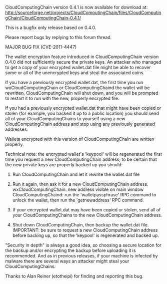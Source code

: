 CloudComputingChain version 0.4.1 is now available for download at:
http://sourceforge.net/projects/CloudComputingChain/files/CloudComputingChain/CloudComputingChain-0.4.1/

This is a bugfix only release based on 0.4.0.

Please report bugs by replying to this forum thread.

MAJOR BUG FIX  (CVE-2011-4447)

The wallet encryption feature introduced in CloudComputingChain version 0.4.0 did not sufficiently secure the private keys. An attacker who
managed to get a copy of your encrypted wallet.dat file might be able to recover some or all of the unencrypted keys and steal the
associated coins.

If you have a previously encrypted wallet.dat, the first time you run wxCloudComputingChain or CloudComputingChaind the wallet will be rewritten, CloudComputingChain will
shut down, and you will be prompted to restart it to run with the new, properly encrypted file.

If you had a previously encrypted wallet.dat that might have been copied or stolen (for example, you backed it up to a public
location) you should send all of your CloudComputingChains to yourself using a new CloudComputingChain address and stop using any previously generated addresses.

Wallets encrypted with this version of CloudComputingChain are written properly.

Technical note: the encrypted wallet's 'keypool' will be regenerated the first time you request a new CloudComputingChain address; to be certain that the
new private keys are properly backed up you should:

1. Run CloudComputingChain and let it rewrite the wallet.dat file

2. Run it again, then ask it for a new CloudComputingChain address.
wxCloudComputingChain: new address visible on main window
CloudComputingChaind: run the 'walletpassphrase' RPC command to unlock the wallet,  then run the 'getnewaddress' RPC command.

3. If your encrypted wallet.dat may have been copied or stolen, send all of your CloudComputingChains to the new CloudComputingChain address.

4. Shut down CloudComputingChain, then backup the wallet.dat file.
IMPORTANT: be sure to request a new CloudComputingChain address before backing up, so that the 'keypool' is regenerated and backed up.

"Security in depth" is always a good idea, so choosing a secure location for the backup and/or encrypting the backup before uploading it is recommended. And as in previous releases, if your machine is infected by malware there are several ways an attacker might steal your CloudComputingChains.

Thanks to Alan Reiner (etotheipi) for finding and reporting this bug.
